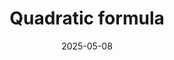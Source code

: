 ---
title: Quadratic formula
date: 2025-05-08
tags:
  - Notes 
  - IIT Madras
excludeSearch: false
weight: 1
---